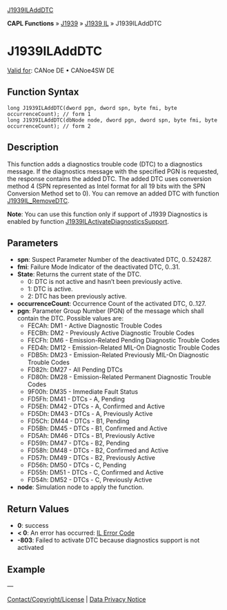 [J1939ILAddDTC](../../../../../../CANoeDEFamily.htm#Topics/CAPLFunctions/J1939/J1939InteractionLayer/Functions/CAPLfunctionJ1939ILAddDTC.md)

**CAPL Functions** » [J1939](../../CAPLfunctionsJ1939StartPage.md) » [J1939 IL](../CAPLfunctionsJ1939ILOverview.md) » J1939ILAddDTC

# J1939ILAddDTC

[Valid for](../../../../Shared/FeatureAvailability.md): CANoe DE • CANoe4SW DE

## Function Syntax

```plaintext
long J1939ILAddDTC(dword pgn, dword spn, byte fmi, byte occurrenceCount); // form 1
long J1939ILAddDTC(dbNode node, dword pgn, dword spn, byte fmi, byte occurrenceCount); // form 2
```

## Description

This function adds a diagnostics trouble code (DTC) to a diagnostics message. If the diagnostics message with the specified PGN is requested, the response contains the added DTC. The added DTC uses conversion method 4 (SPN represented as Intel format for all 19 bits with the SPN Conversion Method set to 0). You can remove an added DTC with function [J1939IL_RemoveDTC](CAPLfunctionJ1939ILRemoveDTC.md).

**Note**: You can use this function only if support of J1939 Diagnostics is enabled by function [J1939ILActivateDiagnosticsSupport](CAPLfunctionJ1939ILActivateDiagnosticsSupport.md).

## Parameters

- **spn**: Suspect Parameter Number of the deactivated DTC, 0..524287.
- **fmi**: Failure Mode Indicator of the deactivated DTC, 0..31.
- **State**: Returns the current state of the DTC.
  - 0: DTC is not active and hasn’t been previously active.
  - 1: DTC is active.
  - 2: DTC has been previously active.
- **occurrenceCount**: Occurrence Count of the activated DTC, 0..127.
- **pgn**: Parameter Group Number (PGN) of the message which shall contain the DTC. Possible values are:
  - FECAh: DM1 - Active Diagnostic Trouble Codes
  - FECBh: DM2 - Previously Active Diagnostic Trouble Codes
  - FECFh: DM6 - Emission-Related Pending Diagnostic Trouble Codes
  - FED4h: DM12 - Emission-Related MIL-On Diagnostic Trouble Codes
  - FDB5h: DM23 - Emission-Related Previously MIL-On Diagnostic Trouble Codes
  - FD82h: DM27 - All Pending DTCs
  - FD80h: DM28 - Emission-Related Permanent Diagnostic Trouble Codes
  - 9F00h: DM35 - Immediate Fault Status
  - FD5Fh: DM41 - DTCs - A, Pending
  - FD5Eh: DM42 - DTCs - A, Confirmed and Active
  - FD5Dh: DM43 - DTCs - A, Previously Active
  - FD5Ch: DM44 - DTCs - B1, Pending
  - FD5Bh: DM45 - DTCs - B1, Confirmed and Active
  - FD5Ah: DM46 - DTCs - B1, Previously Active
  - FD59h: DM47 - DTCs - B2, Pending
  - FD58h: DM48 - DTCs - B2, Confirmed and Active
  - FD57h: DM49 - DTCs - B2, Previously Active
  - FD56h: DM50 - DTCs - C, Pending
  - FD55h: DM51 - DTCs - C, Confirmed and Active
  - FD54h: DM52 - DTCs - C, Previously Active
- **node**: Simulation node to apply the function.

## Return Values

- **0**: success
- **< 0**: An error has occurred: [IL Error Code](../../../CAPLfunctionsISOj1939ErrorCodes.md)
- **-803**: Failed to activate DTC because diagnostics support is not activated

## Example

—

[Contact/Copyright/License](../../../../Shared/ContactCopyrightLicense.md) | [Data Privacy Notice](https://www.vector.com/int/en/company/get-info/privacy-policy/)
